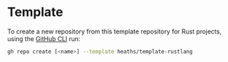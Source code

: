 # Template

To create a new repository from this template repository for Rust projects,
using the [GitHub CLI](https://github.com/cli/cli) run:

```bash
gh repo create [<name>] --template heaths/template-rustlang
```
